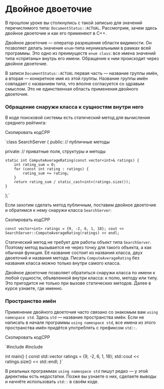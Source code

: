 # Двойное двоеточие

В прошлом уроке вы столкнулись с такой записью для значений перечислимого типа: `DocumentStatus::ACTUAL`. Рассмотрим, зачем здесь двойное двоеточие и как его применяют в C++.

Двойное двоеточие — оператор разрешения области видимости. Он позволяет делать значения `enum`-типа неуникальными в рамках всей программы. Это одно из преимуществ `enum class`: все имена значений типа «спрятаны» внутрь его имени. Обращение к ним происходит через двойное двоеточие.

В записи `DocumentStatus::ACTUAL` первая часть — название группы имён, а вторая — конкретное имя из этой группы. Название группы имён совпадает с названием типа, что вполне согласуется со здравым смыслом. Это не единственная область применения двойного двоеточия.

### Обращение снаружи класса к сущностям внутри него

В коде поисковой системы есть статический метод для вычисления среднего рейтинга:

Скопировать кодCPP

`class SearchServer {
public:
    // публичные методы
    
private:
    // приватные поля, структуры и методы
    
    static int ComputeAverageRating(const vector<int>& ratings) {
        int rating_sum = 0;
        for (const int rating : ratings) {
            rating_sum += rating;
        }
        return rating_sum / static_cast<int>(ratings.size());
    }
};` 

Если захотим сделать метод публичным, поставим двойное двоеточие и обратимся к нему снаружи класса `SearchServer`:

Скопировать кодCPP

`const vector<int> ratings = {9, -2, 6, 1, 18};
cout << SearchServer::ComputeAverageRating(ratings) << endl;` 

Статический метод не требует для работы объект типа `SearchServer`. Поэтому метод вызывается не через точку для такого объекта, а как обычная функция. Её название состоит из названия класса, двух двоеточий и названия метода. Писать `ComputeAverageRating` без названия класса можно только внутри самого класса.

Двойное двоеточие позволяет обратиться снаружи класса по имени к любой сущности, объявленной внутри класса: к полю, методу или типу. Это пригодится не только при вызове статических методов. Далее в курсе узнаете, где именно.

### Пространство имён

Применение двойного двоеточия часто связано со знакомым вам `using namespace std`. Здесь `std` — название пространства имён. Если не написать в начале программы `using namespace std`, все имена из этого пространства имён придётся употреблять с префиксом `std::`.

Скопировать кодCPP

`#include <iostream>
#include <vector>

int main() {
    const std::vector<int> ratings = {9, -2, 6, 1, 18};
    std::cout << ratings.size() << std::endl;
}` 

В реальных программах `using namespace std` пишут редко — у этой директивы есть недостатки. Позже вы узнаете о них, сделаете выводы и начнёте использовать `std::` в своём коде.